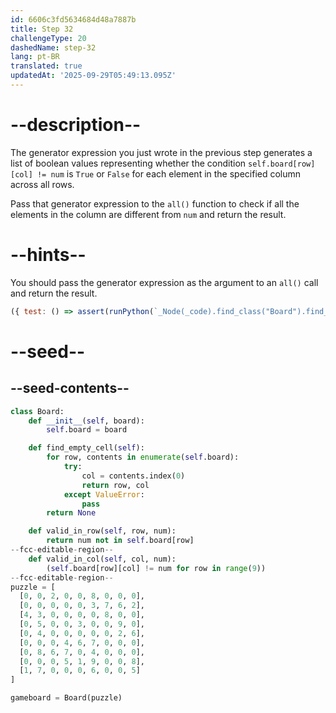 ```yaml
---
id: 6606c3fd5634684d48a7887b
title: Step 32
challengeType: 20
dashedName: step-32
lang: pt-BR
translated: true
updatedAt: '2025-09-29T05:49:13.095Z'
---
```


# --description--

The generator expression you just wrote in the previous step generates a list of boolean values representing whether the condition `self.board[row][col] != num` is `True` or `False` for each element in the specified column across all rows.

Pass that generator expression to the `all()` function to check if all the elements in the column are different from `num` and return the result.

# --hints--

You should pass the generator expression as the argument to an `all()` call and return the result.

```js
({ test: () => assert(runPython(`_Node(_code).find_class("Board").find_function("valid_in_col").find_body().is_equivalent("return all(self.board[row][col] != num for row in range(9))")`)) })
```

# --seed--

## --seed-contents--

```py
class Board:
    def __init__(self, board):
        self.board = board

    def find_empty_cell(self):
        for row, contents in enumerate(self.board):
            try:
                col = contents.index(0)
                return row, col
            except ValueError:
                pass
        return None

    def valid_in_row(self, row, num):
        return num not in self.board[row]
--fcc-editable-region--
    def valid_in_col(self, col, num):
        (self.board[row][col] != num for row in range(9))
--fcc-editable-region--
puzzle = [
  [0, 0, 2, 0, 0, 8, 0, 0, 0],
  [0, 0, 0, 0, 0, 3, 7, 6, 2],
  [4, 3, 0, 0, 0, 0, 8, 0, 0],
  [0, 5, 0, 0, 3, 0, 0, 9, 0],
  [0, 4, 0, 0, 0, 0, 0, 2, 6],
  [0, 0, 0, 4, 6, 7, 0, 0, 0],
  [0, 8, 6, 7, 0, 4, 0, 0, 0],
  [0, 0, 0, 5, 1, 9, 0, 0, 8],
  [1, 7, 0, 0, 0, 6, 0, 0, 5]
]

gameboard = Board(puzzle)
```

